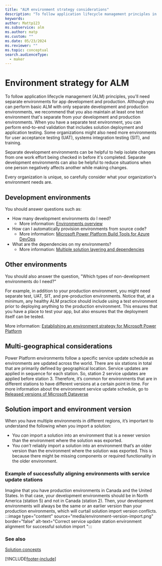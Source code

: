 ```yaml
---
title: "ALM environment strategy considerations"
description: "To follow application lifecycle management principles in Power Platform, consider these factors when determining your ALM environment needs and strategy."
keywords: 
author: Mattp123
ms.subservice: alm
ms.author: matp
ms.custom: ""
ms.date: 05/23/2024
ms.reviewer: ""
ms.topic: conceptual
search.audienceType: 
  - maker
---
```


# Environment strategy for ALM

To follow application lifecycle management (ALM) principles, you'll need separate environments for app development and production. Although you can perform basic ALM with only separate
development and production environments, we recommend that you also maintain at
least one test environment that's separate from your development and production
environments. When you have a separate test environment, you can perform
end-to-end validation that includes solution deployment and application testing.
Some organizations might also need more environments for user acceptance testing
(UAT), systems integration testing (SIT), and training.

Separate development environments can be helpful to help isolate changes from
one work effort being checked in before it's completed. Separate development environments can also be helpful to reduce situations when one person negatively affects another while making changes.

Every organization is unique, so carefully consider
what your organization's environment needs are.

## Development environments 

You should answer questions such as:

-   How many development environments do I need?
    - More information: [Environments overview](../admin/environments-overview.md)
-   How can I automatically provision environments from source code?
    - More information: [Microsoft Power Platform Build Tools for Azure DevOps](devops-build-tools.md)
-   What are the dependencies on my environments? 
    - More information: [Multiple solution layering and dependencies](organize-solutions.md#multiple-solution-layering-and-dependencies)

## Other environments 

You should also answer the question, "Which types of non-development environments do I need?"

For example, in addition to your production environment, you might need separate
test, UAT, SIT, and
pre-production environments. Notice that, at a minimum, any healthy ALM practice
should include using a test environment prior to deploying anything to the production
environment. This ensures that you have a place to test your app, but also
ensures that the deployment itself can be tested. 

More information: [Establishing an environment strategy for Microsoft Power Platform](../guidance/adoption/environment-strategy.md)

## Multi-geographical considerations

Power Platform environments follow a specific service update schedule as environments are updated across the world. There are six stations in total that are primarily defined by geographical location.  Service updates are applied in sequence for each station. So, station 2 service updates are applied before station 3. Therefore, it’s common for environments that are in different stations to have different versions at a certain point in time. For more information about the environment service update schedule, go to [Released versions of Microsoft Dataverse](/dynamics365/released-versions/Microsoft-Dataverse)

## Solution import and environment version

When you have multiple environments in different regions, it’s important to understand the following when you import a solution:

- You *can* import a solution into an environment that is a newer version than the environment where the solution was exported. 
- You *can’t* reliably import a solution into an environment that’s an older version than the environment where the solution was exported. This is because there might be missing components or required functionality in the older environment.

### Example of successfully aligning environments with service update stations

Imagine that you have production environments in Canada and the United States. In that case, your development environments should be in North America (station 5) and not in Canada (station 2). Then, your development environments will always be the same or an earlier version than your production environments, which will curtail solution import version conflicts.
:::image type="content" source="media/environment-version-import.png" border="false" alt-text="Correct service update station environment alignment for successful solution import ":::

### See also
[Solution concepts](solution-concepts-alm.md)


[!INCLUDE[footer-include](../includes/footer-banner.md)]
